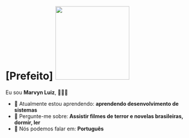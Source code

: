 # [Prefeito] <img src="https://media.tenor.com/NIToEyu9Uv0AAAAM/joaocampos-jo%C3%A3ocampos.gif" width="200px">

Eu sou <strong>Marvyn Luiz</strong>,<strong></strong> 👨🏻‍💻 

- 🚀 Atualmente estou aprendendo: <strong>aprendendo desenvolvimento de sistemas</strong> 
- 💬 Pergunte-me sobre: <strong>Assistir filmes de terror e novelas brasileiras, dormir, ler</strong>
- 📣 Nós podemos falar em: <strong>Português</strong>
